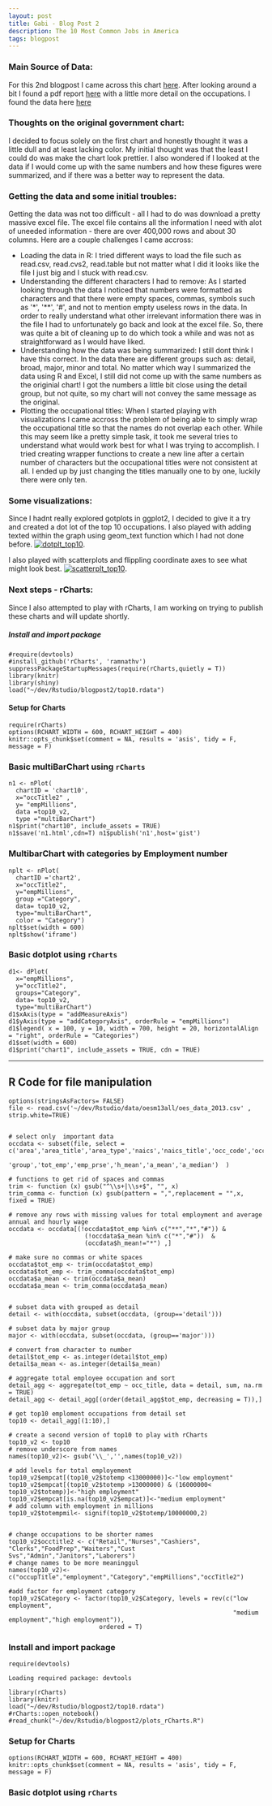```yaml
---
layout: post
title: Gabi - Blog Post 2
description: The 10 Most Common Jobs in America
tags: blogpost
---
```


### Main Source of Data:
For this 2nd blogpost I came across this chart [here](http://www.businessinsider.com/most-popular-jobs-in-america-2014-4). After looking around a bit I found a pdf report [here](http://www.bls.gov/news.release/pdf/ocwage.pdf) with a little more detail on the occupations. I found the data here 
[here](http://www.bls.gov/oes/#news)

### Thoughts on the original government chart:

I decided to focus solely on the first chart and honestly thought it was a little dull and at least lacking color. My initial thought was that the least I could do was make the chart look prettier. I also wondered if I looked at the data if I would come up with the same numbers and how these figures were summarized, and if there was a better way to represent the data.

### Getting the data and some initial troubles:

Getting the data was not too difficult - all I had to do was download a pretty massive excel file. The excel file contains all the information I need with alot of uneeded information - there are over 400,000 rows and about 30 columns. Here are a couple challenges I came accross:
* Loading the data in R: I tried different ways to load the file such as read.csv, read.cvs2, read.table but not matter what I did it looks like the file I just big and I stuck with read.csv. 
* Understanding the different characters I had to remove: As I started looking through the data I noticed that numbers were formatted as characters and that there were empty spaces, commas, symbols such as '*', '**', '#', and not to mention empty useless rows in the data. In order to really understand what other irrelevant information there was in the file I had to unfortunately go back and look at the excel file. So, there was quite a bit of cleaning up to do which took a while and was not as straightforward as I would have liked. 
* Understanding how the data was being summarized: I still dont think I have this correct. In the data there are different groups such as: detail, broad, major, minor and total. No matter which way I summarized the data using R and Excel, I still did not come up with the same numbers as the originial chart! I got the numbers a little bit close using the detail group, but not quite, so my chart will not convey the same message as the original. 
* Plotting the occupational titles: When I started playing with visualizations I came accross the problem of being able to simply wrap the occupational title so that the names do not overlap each other. While this may seem like a pretty simple task, it took me several tries to understand what would work best for what I was trying to accomplish. I tried creating wrapper functions to create a new line after a certain number of characters but the occupational titles were not consistent at all. I ended up by just changing the titles manually one to by one, luckily there were only ten.

### Some visualizations:
Since I hadnt really explored gotplots in ggplot2, I decided to give it a try and created a dot lot of the top 10 occupations. I also played with adding texted within the graph using geom_text function which I had not done before.
[![dotplt_top10](http://Gabya06.github.io/edav/assets/gaby_assets/dotplt_top10.png)](http://Gabya06.github.io/edav/assets/gaby_assets/dotplt_top10.png).

I also played with scatterplots and flippling coordinate axes to see what might look best. 
[![scatterplt_top10](http://Gabya06.github.io/edav/assets/gaby_assets/scatterplt_top10.png)](http://Gabya06.github.io/edav/assets/gaby_assets/scatterplt_top10.png).


### Next steps - rCharts:
Since I also attempted to play with rCharts, I am working on trying to publish these charts and will update shortly.


##### Install and import package
```{r installLibraries, eval= T}
#require(devtools)
#install_github('rCharts', 'ramnathv')
suppressPackageStartupMessages(require(rCharts,quietly = T))
library(knitr)
library(shiny)
load("~/dev/Rstudio/blogpost2/top10.rdata")
```

#### Setup for Charts
```{r setupcharts, echo = T, message = F, cache = F}
require(rCharts)
options(RCHART_WIDTH = 600, RCHART_HEIGHT = 400)
knitr::opts_chunk$set(comment = NA, results = 'asis', tidy = F, message = F)
```

### Basic multiBarChart using `rCharts` 
```{r nPlt1, echo=FALSE, fig.height=400, fig.width=600}
n1 <- nPlot(
  chartID = 'chart10',
  x="occTitle2" , 
  y= "empMillions", 
  data =top10_v2, 
  type ="multiBarChart")
n1$print("chart10", include_assets = TRUE)
n1$save('n1.html',cdn=T) n1$publish('n1',host='gist')
```


### MultibarChart with categories by Employment number
```{r nPlt2, echo=FALSE,fig.height=400,fig.width=600}
nplt <- nPlot(
  chartID ='chart2',
  x="occTitle2",
  y="empMillions",
  group ="Category",
  data= top10_v2,
  type="multiBarChart",
  color = "Category")
nplt$set(width = 600)
nplt$show('iframe')
```


### Basic dotplot using `rCharts` 
```{r dotplt1, echo=FALSE,fig.height=400,fig.width=600}
d1<- dPlot(
  x="empMillions",
  y="occTitle2",
  groups="Category",
  data= top10_v2,
  type="multiBarChart")
d1$xAxis(type = "addMeasureAxis")
d1$yAxis(type = "addCategoryAxis", orderRule = "empMillions")
d1$legend( x = 100, y = 10, width = 700, height = 20, horizontalAlign = "right", orderRule = "Categories")
d1$set(width = 600)
d1$print("chart1", include_assets = TRUE, cdn = TRUE)
```

---
## R Code for file manipulation
```{r readingfile, eval=F, comment="",echo=T,message=FALSE,cache=TRUE, background="skyblue"}
options(stringsAsFactors= FALSE)
file <- read.csv('~/dev/Rstudio/data/oesm13all/oes_data_2013.csv' , strip.white=TRUE)


# select only  important data
occdata <- subset(file, select = c('area','area_title','area_type','naics','naics_title','occ_code','occ_title',
                                     'group','tot_emp','emp_prse','h_mean','a_mean','a_median')  )

# functions to get rid of spaces and commas
trim <- function (x) gsub("^\\s+|\\s+$", "", x)
trim_comma <- function (x) gsub(pattern = ",",replacement = "",x, fixed = TRUE)

# remove any rows with missing values for total employment and average annual and hourly wage 
occdata <- occdata[(!occdata$tot_emp %in% c("**","*","#")) & 
                     (!occdata$a_mean %in% c("*","#"))  & 
                     (occdata$h_mean!="*") ,]

# make sure no commas or white spaces
occdata$tot_emp <- trim(occdata$tot_emp)
occdata$tot_emp <- trim_comma(occdata$tot_emp)
occdata$a_mean <- trim(occdata$a_mean)
occdata$a_mean <- trim_comma(occdata$a_mean)


# subset data with grouped as detail
detail <- with(occdata, subset(occdata, (group=='detail')))

# subset data by major group
major <- with(occdata, subset(occdata, (group=='major')))

# convert from character to number
detail$tot_emp <- as.integer(detail$tot_emp)
detail$a_mean <- as.integer(detail$a_mean)

# aggregate total employee occupation and sort
detail_agg <- aggregate(tot_emp ~ occ_title, data = detail, sum, na.rm = TRUE)
detail_agg <- detail_agg[(order(detail_agg$tot_emp, decreasing = T)),]

# get top10 emploment occupations from detail set
top10 <- detail_agg[(1:10),]

# create a second version of top10 to play with rCharts 
top10_v2 <- top10
# remove underscore from names
names(top10_v2)<- gsub('\\_','',names(top10_v2))

# add levels for total employement
top10_v2$empcat[(top10_v2$totemp <13000000)]<-"low employment"
top10_v2$empcat[(top10_v2$totemp >13000000) & (16000000< top10_v2$totemp)]<-"high employment"
top10_v2$empcat[is.na(top10_v2$empcat)]<-"medium employment"
# add column with employment in millions
top10_v2$totempmil<- signif(top10_v2$totemp/10000000,2)


# change occupations to be shorter names
top10_v2$occtitle2 <- c("Retail","Nurses","Cashiers", "Clerks","FoodPrep","Waiters","Cust Svs","Admin","Janitors","Laborers")
# change names to be more meaninggul
names(top10_v2)<-c("occupTitle","employment","Category","empMillions","occTitle2")

#add factor for employment category
top10_v2$Category <- factor(top10_v2$Category, levels = rev(c("low employment",
                                                              "medium employment","high employment")),
                         ordered = T)
```
<!DOCTYPE html>
<html xmlns="http://www.w3.org/1999/xhtml">
	<head>
		<meta charset="utf-8">
		<script src="http://d3js.org/d3.v3.min.js" type='text/javascript'></script>
		<script type='text/javascript' src=/Library/Frameworks/R.framework/Versions/3.0/Resources/library/rCharts/libraries/dimple/js/dimple.v1.1.1.min.js></script>
<script type='text/javascript' src=/Library/Frameworks/R.framework/Versions/3.0/Resources/library/rCharts/libraries/dimple/js/d3.v3.js></script> 
		<title>D3: Creating dimple rChartt </title>
	</head>
	<body>
<div class="chartContainer">
<h3 id="install-and-import-package">Install and import package</h3>
<pre class="r"><code>require(devtools)</code></pre>
<pre><code>Loading required package: devtools</code></pre>
<pre class="r"><code>library(rCharts)
library(knitr)
load(&quot;~/dev/Rstudio/blogpost2/top10.rdata&quot;)
#rCharts::open_notebook()
#read_chunk(&quot;~/dev/Rstudio/blogpost2/plots_rCharts.R&quot;)</code></pre>
<h3 id="setup-for-charts">Setup for Charts</h3>
<pre class="r"><code>options(RCHART_WIDTH = 600, RCHART_HEIGHT = 400)
knitr::opts_chunk$set(comment = NA, results = 'asis', tidy = F, message = F)</code></pre>
<h3 id="basic-dotplot-using-rcharts">Basic dotplot using <code>rCharts</code></h3>
<div id = 'chart15a' class = 'rChart dimple'></div>
<script type="text/javascript">
  var opts = {
"dom": "chart15a",
"width":    600,
"height":    400,
"x": "empMillions",
"y": "occTitle2",
"chartID": "chart15a",
"z": "empMillions",
"groups": "Category",
"type": "multiBarChart",
"id": "chart15a" 
},
    data = [
 {
 "occupTitle": "Retail\nSalespersons",
"employment": 22674065,
"Category": "high employment",
"empMillions":    2.3,
"occTitle2": "Retail" 
},
{
 "occupTitle": "Reg.Nurses",
"employment": 17281827,
"Category": "high employment",
"empMillions":    1.7,
"occTitle2": "Nurses" 
},
{
 "occupTitle": "Cashiers",
"employment": 17119402,
"Category": "high employment",
"empMillions":    1.7,
"occTitle2": "Cashiers" 
},
{
 "occupTitle": "Office Clerks",
"employment": 15903173,
"Category": "medium employment",
"empMillions":    1.6,
"occTitle2": "Clerks" 
},
{
 "occupTitle": "Food Prep \nand Serv. Workers,\nIncl.Fast Food",
"employment": 15757493,
"Category": "medium employment",
"empMillions":    1.6,
"occTitle2": "FoodPrep" 
},
{
 "occupTitle": "Waiters and\nWaitresses",
"employment": 13930973,
"Category": "medium employment",
"empMillions":    1.4,
"occTitle2": "Waiters" 
},
{
 "occupTitle": "Cust Svc\nReps",
"employment": 12644049,
"Category": "low employment",
"empMillions":    1.3,
"occTitle2": "Cust Svs" 
},
{
 "occupTitle": "Admn.Assist,\nExcl.Legal,Med\nAnd Exec",
"employment": 12523873,
"Category": "low employment",
"empMillions":    1.3,
"occTitle2": "Admin" 
},
{
 "occupTitle": "Janitors and\nCleaners\nExcl.Maids",
"employment": 12075777,
"Category": "low employment",
"empMillions":    1.2,
"occTitle2": "Janitors" 
},
{
 "occupTitle": "Laborers and\nMat.Movers,\nHand Workers",
"employment": 11206052,
"Category": "low employment",
"empMillions":    1.1,
"occTitle2": "Laborers" 
} 
],
    xAxis = {
 "type": "addCategoryAxis",
"showPercent": false 
},
    yAxis = {
 "type": "addCategoryAxis",
"showPercent": false,
"orderRule": "empMillions" 
},
    zAxis = {
 "type": "addMeasureAxis",
"overrideMax":     10 
},
    colorAxis = [],
    legend = {
 "x":     10,
"y":     10,
"width":    400,
"height":     40,
"horizontalAlign": "center",
"orderRule": "Categories" 
};
  var svg = dimple.newSvg("#" + opts.id, opts.width, opts.height);

  //data = dimple.filterData(data, "Owner", ["Aperture", "Black Mesa"])
  var myChart = new dimple.chart(svg, data);
  if (opts.bounds) {
    myChart.setBounds(opts.bounds.x, opts.bounds.y, opts.bounds.width, opts.bounds.height);//myChart.setBounds(80, 30, 480, 330);
  }
  //dimple allows use of custom CSS with noFormats
  if(opts.noFormats) { myChart.noFormats = opts.noFormats; };
  //for markimekko and addAxis also have third parameter measure
  //so need to evaluate if measure provided
  //x axis
  var x;
  if(xAxis.measure) {
    x = myChart[xAxis.type]("x",opts.x,xAxis.measure);
  } else {
    x = myChart[xAxis.type]("x", opts.x);
  };
  if(!(xAxis.type === "addPctAxis")) x.showPercent = xAxis.showPercent;
  if (xAxis.orderRule) x.addOrderRule(xAxis.orderRule);
  if (xAxis.grouporderRule) x.addGroupOrderRule(xAxis.grouporderRule);  
  if (xAxis.overrideMin) x.overrideMin = xAxis.overrideMin;
  if (xAxis.overrideMax) x.overrideMax = xAxis.overrideMax;
  if (xAxis.overrideMax) x.overrideMax = xAxis.overrideMax;
  if (xAxis.inputFormat) x.dateParseFormat = xAxis.inputFormat;
  if (xAxis.outputFormat) x.tickFormat = xAxis.outputFormat;
  //y axis
  var y;
  if(yAxis.measure) {
    y = myChart[yAxis.type]("y",opts.y,yAxis.measure);
  } else {
    y = myChart[yAxis.type]("y", opts.y);
  };
  if(!(yAxis.type === "addPctAxis")) y.showPercent = yAxis.showPercent;
  if (yAxis.orderRule) y.addOrderRule(yAxis.orderRule);
  if (yAxis.grouporderRule) y.addGroupOrderRule(yAxis.grouporderRule);
  if (yAxis.overrideMin) y.overrideMin = yAxis.overrideMin;
  if (yAxis.overrideMax) y.overrideMax = yAxis.overrideMax;
  if (yAxis.inputFormat) y.dateParseFormat = yAxis.inputFormat;
  if (yAxis.outputFormat) y.tickFormat = yAxis.outputFormat;
//z for bubbles
    var z;
  if (!(typeof(zAxis) === 'undefined') && zAxis.type){
    if(zAxis.measure) {
      z = myChart[zAxis.type]("z",opts.z,zAxis.measure);
    } else {
      z = myChart[zAxis.type]("z", opts.z);
    };
    if(!(zAxis.type === "addPctAxis")) z.showPercent = zAxis.showPercent;
    if (zAxis.orderRule) z.addOrderRule(zAxis.orderRule);
    if (zAxis.overrideMin) z.overrideMin = zAxis.overrideMin;
    if (zAxis.overrideMax) z.overrideMax = zAxis.overrideMax;
  }
  if(d3.keys(colorAxis).length > 0) {
    myChart[colorAxis.type](colorAxis.colorSeries,colorAxis.palette) ;
  }
  
  //here need think I need to evaluate group and if missing do null
  //as the first argument
  //if provided need to use groups from opts
  if(opts.hasOwnProperty("groups")) {
    var s = myChart.addSeries( opts.groups, dimple.plot[opts.type] );
    //series offers an aggregate method that we will also need to check if available
    //options available are avg, count, max, min, sum
    if (!(typeof(opts.aggregate) === 'undefined')) {
      s.aggregate = eval(opts.aggregate);
    }
    if (!(typeof(opts.lineWeight) === 'undefined')) {
      s.lineWeight = eval(opts.lineWeight);
    }
    if (!(typeof(opts.barGap) === 'undefined')) {
      s.barGap = eval(opts.barGap);
    }    
  } else var s = myChart.addSeries( null, dimple.plot[opts.type] );
  //unsure if this is best but if legend is provided (not empty) then evaluate
  if(d3.keys(legend).length > 0) {
    var l =myChart.addLegend();
    d3.keys(legend).forEach(function(d){
      l[d] = legend[d];
    });
  }
  //quick way to get this going but need to make this cleaner
  if(opts.storyboard) {
    myChart.setStoryboard(opts.storyboard);
  };
  myChart.draw();

</script>
</div>

</body>
</html>




